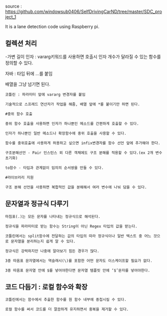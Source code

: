 source : https://github.com/windowsub0406/SelfDrivingCarND/tree/master/SDC_project_1

It is a lane detection code using Raspberry pi.


## 컬렉션 처리
     
-가변 길이 인자 : vararg키워드를 사용하면 호출시 인자 개수가 달라질 수 있는 함수를 정의할 수 있다.
    
자바 : 타입 뒤에 ...를 붙임
    
배열을 그냥 넘기면 된다.
    
    코틀린 : 파라미터 앞에 vararg 변경자를 붙임
    
    기술적으로 스프레드 연산자가 작업을 해줌, 배열 앞에 *를 붙이기만 하면 된다.
    
    #중위 함수 호출
    
    중위 함수 호출을 사용하면 인자가 하나뿐인 메소드를 간편하게 호출할 수 있다.
    
    인자가 하나뿐인 일반 메소드나 확장함수에 중위 호출을 사용할 수 있다.
    
    함수를 중위호출에 사용하게 허용하고 싶으면 infix변경자를 함수 선언 앞에 추가해야 한다.
    
    구조분해선언 - Pair 인스턴스 외 다른 객체에도 구조 분해를 적용할 수 있다.(ex 2개 변수 초기화)
    
    to함수 - 타입과 관계없이 임의의 순서쌍을 만들 수 있다.
    
    #라이브러리 지원
    
    구조 분해 선언을 사용하면 복합적인 값을 분해해서 여러 변수에 나눠 담을 수 있다.
    

## 문자열과 정규식 다루기
    
    마침표(.)는 모든 문자를 나타내는 정규식으로 해석된다.
    
    정규식을 파라미터로 받는 함수는 String이 아닌 Regex 타입의 값을 받는다.
    
    코틀린에서는 split함수에 전달하는 값의 타입의 따라 정규식이나 일반 텍스트 중 어느 것으로 문자열을 분리하는지 쉽게 알 수 있다.
    
    정규식은 강력하지만 나중에 알아보기 힘든 경우가 많다.
    
    3중 따옴표 문자열에서는 역슬래시(\)를 포함한 어떤 문자도 이스케이프할 필요가 없다.
    
    3중 따옴표 문자열 안에 $를 넣어야한다면 문자열 템플릿 안에 ‘$’문자를 넣어야한다.
    

## 코드 다듬기 : 로컬 함수와 확장
    
    코틀린에서는 함수에서 추출한 함수를 원 함수 내부에 중첩시킬 수 있다.
    
    로컬 함수를 써서 코드를 더 깔끔하게 유지하면서 중복을 제거할 수 있다.
